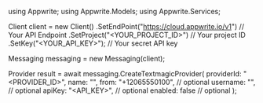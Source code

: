 using Appwrite;
using Appwrite.Models;
using Appwrite.Services;

Client client = new Client()
    .SetEndPoint("https://cloud.appwrite.io/v1") // Your API Endpoint
    .SetProject("&lt;YOUR_PROJECT_ID&gt;") // Your project ID
    .SetKey("&lt;YOUR_API_KEY&gt;"); // Your secret API key

Messaging messaging = new Messaging(client);

Provider result = await messaging.CreateTextmagicProvider(
    providerId: "<PROVIDER_ID>",
    name: "<NAME>",
    from: "+12065550100", // optional
    username: "<USERNAME>", // optional
    apiKey: "<API_KEY>", // optional
    enabled: false // optional
);